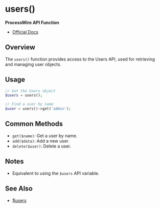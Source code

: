 # users()

**ProcessWire API Function**

- [Official Docs](https://processwire.com/api/ref/users/)

## Overview

The `users()` function provides access to the Users API, used for retrieving and managing user objects.

## Usage

```php
// Get the Users object
$users = users();

// Find a user by name
$user = users()->get('admin');
```

## Common Methods
- `get($name)`: Get a user by name.
- `add($data)`: Add a new user.
- `delete($user)`: Delete a user.

## Notes
- Equivalent to using the `$users` API variable.

## See Also
- [$users](./permissions-roles.md)

